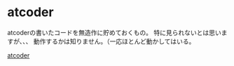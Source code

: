 # atcoder

atcoderの書いたコードを無造作に貯めておくもの。
特に見られないとは思いますが、、、
動作するかは知りません。（一応ほとんど動かしてはいる。


<a href="https://atcoder.jp/">atcoder</a>


